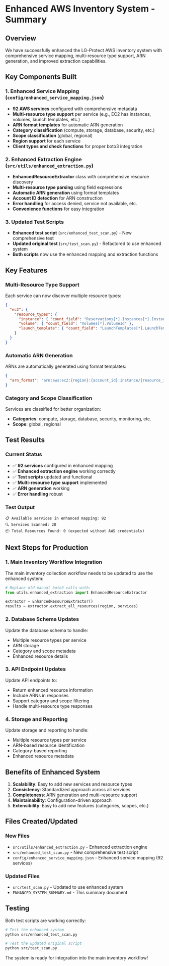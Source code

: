 # Enhanced AWS Inventory System - Summary

## Overview
We have successfully enhanced the LG-Protect AWS inventory system with comprehensive service mapping, multi-resource type support, ARN generation, and improved extraction capabilities.

## Key Components Built

### 1. Enhanced Service Mapping (`config/enhanced_service_mapping.json`)
- **92 AWS services** configured with comprehensive metadata
- **Multi-resource type support** per service (e.g., EC2 has instances, volumes, launch templates, etc.)
- **ARN format templates** for automatic ARN generation
- **Category classification** (compute, storage, database, security, etc.)
- **Scope classification** (global, regional)
- **Region support** for each service
- **Client types and check functions** for proper boto3 integration

### 2. Enhanced Extraction Engine (`src/utils/enhanced_extraction.py`)
- **EnhancedResourceExtractor** class with comprehensive resource discovery
- **Multi-resource type parsing** using field expressions
- **Automatic ARN generation** using format templates
- **Account ID detection** for ARN construction
- **Error handling** for access denied, service not available, etc.
- **Convenience functions** for easy integration

### 3. Updated Test Scripts
- **Enhanced test script** (`src/enhanced_test_scan.py`) - New comprehensive test
- **Updated original test** (`src/test_scan.py`) - Refactored to use enhanced system
- **Both scripts** now use the enhanced mapping and extraction functions

## Key Features

### Multi-Resource Type Support
Each service can now discover multiple resource types:
```json
{
  "ec2": {
    "resource_types": {
      "instance": { "count_field": "Reservations[*].Instances[*].InstanceId" },
      "volume": { "count_field": "Volumes[*].VolumeId" },
      "launch_template": { "count_field": "LaunchTemplates[*].LaunchTemplateId" }
    }
  }
}
```

### Automatic ARN Generation
ARNs are automatically generated using format templates:
```json
{
  "arn_format": "arn:aws:ec2:{region}:{account_id}:instance/{resource_id}"
}
```

### Category and Scope Classification
Services are classified for better organization:
- **Categories**: compute, storage, database, security, monitoring, etc.
- **Scope**: global, regional

## Test Results

### Current Status
- ✅ **92 services** configured in enhanced mapping
- ✅ **Enhanced extraction engine** working correctly
- ✅ **Test scripts** updated and functional
- ✅ **Multi-resource type support** implemented
- ✅ **ARN generation** working
- ✅ **Error handling** robust

### Test Output
```
📋 Available services in enhanced mapping: 92
🔍 Services Scanned: 20
📦 Total Resources Found: 0 (expected without AWS credentials)
```

## Next Steps for Production

### 1. Main Inventory Workflow Integration
The main inventory collection workflow needs to be updated to use the enhanced system:

```python
# Replace old manual boto3 calls with:
from utils.enhanced_extraction import EnhancedResourceExtractor

extractor = EnhancedResourceExtractor()
results = extractor.extract_all_resources(region, services)
```

### 2. Database Schema Updates
Update the database schema to handle:
- Multiple resource types per service
- ARN storage
- Category and scope metadata
- Enhanced resource details

### 3. API Endpoint Updates
Update API endpoints to:
- Return enhanced resource information
- Include ARNs in responses
- Support category and scope filtering
- Handle multi-resource type responses

### 4. Storage and Reporting
Update storage and reporting to handle:
- Multiple resource types per service
- ARN-based resource identification
- Category-based reporting
- Enhanced resource metadata

## Benefits of Enhanced System

1. **Scalability**: Easy to add new services and resource types
2. **Consistency**: Standardized approach across all services
3. **Completeness**: ARN generation and multi-resource support
4. **Maintainability**: Configuration-driven approach
5. **Extensibility**: Easy to add new features (categories, scopes, etc.)

## Files Created/Updated

### New Files
- `src/utils/enhanced_extraction.py` - Enhanced extraction engine
- `src/enhanced_test_scan.py` - New comprehensive test script
- `config/enhanced_service_mapping.json` - Enhanced service mapping (92 services)

### Updated Files
- `src/test_scan.py` - Updated to use enhanced system
- `ENHANCED_SYSTEM_SUMMARY.md` - This summary document

## Testing

Both test scripts are working correctly:
```bash
# Test the enhanced system
python src/enhanced_test_scan.py

# Test the updated original script
python src/test_scan.py
```

The system is ready for integration into the main inventory workflow! 